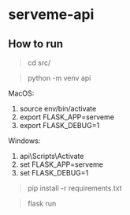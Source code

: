 # serveme-api

## How to run

 > cd src/
  
 > python -m venv api
  
MacOS: 
1. source env/bin/activate
2. export FLASK_APP=serveme 
3. export FLASK_DEBUG=1
 
Windows: 
1. api\Scripts\Activate
2. set FLASK_APP=serveme 
3. set FLASK_DEBUG=1


 > pip install -r requirements.txt

 > flask run
